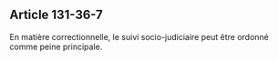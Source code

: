 Article 131-36-7
----
En matière correctionnelle, le suivi socio-judiciaire peut être ordonné comme
peine principale.

